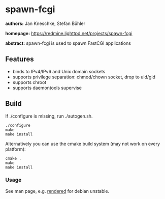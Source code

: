 
# spawn-fcgi

**authors:** Jan Kneschke, Stefan Bühler

**homepage:** https://redmine.lighttpd.net/projects/spawn-fcgi

**abstract:** spawn-fcgi is used to spawn FastCGI applications

## Features

- binds to IPv4/IPv6 and Unix domain sockets
- supports privilege separation: chmod/chown socket, drop to uid/gid
- supports chroot
- supports daemontools supervise

## Build

If ./configure is missing, run ./autogen.sh.

    ./configure
    make
    make install

Alternatively you can use the cmake build system (may not work
on every platform):

    cmake .
    make
    make install


### Usage

See man page, e.g. [rendered](https://manpages.debian.org/unstable/spawn-fcgi/spawn-fcgi.1.en.html)
for debian unstable.

